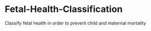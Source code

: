 # Fetal-Health-Classification
Classify fetal health in order to prevent child and maternal mortality
